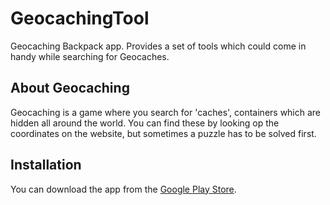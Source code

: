 # GeocachingTool
Geocaching Backpack app. Provides a set of tools which could come in handy while searching for Geocaches. 

## About Geocaching
Geocaching is a game where you search for 'caches', containers which are hidden all around the world. You can find these by looking op the coordinates on the website, but sometimes a puzzle has to be solved first.

## Installation
You can download the app from the [Google Play Store](https://play.google.com/store/apps/details?id=com.finnalberts.geocachingbackpack). 
